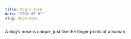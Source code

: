 ```yaml
---
title: Dog's nose
date: "2022-07-01"
slug: dogs-nose
---
```

A dog's nose is unique, just like the finger prints of a human.

